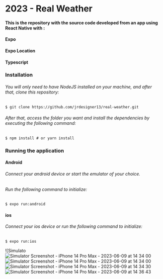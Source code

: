 # 2023 - Real Weather
#### This is the repository with the source code developed from an app using React Native with : 
#### Expo 
#### Expo Location
#### Typescript
####

### Installation 

###### You will only need to have NodeJS installed on your machine, and after that, clone this repository:
```
$ git clone https://github.com/jrdesigner13/real-weather.git
```
###### After that, access the folder you want and install the dependencies by executing the following command:
```
$ npm install # or yarn install
```
### Running the application
#### Android
###### Connect your android device or start the emulator of your choice.
###### Run the following command to initialize:
```
$ expo run:android
```
#### ios
###### Connect your ios device or run the following command to initialize:
```
$ expo run:ios
```
![Simulato![Simulator Screenshot - iPhone 14 Pro Max - 2023-06-09 at 14 34 00](https://github.com/jrdesigner13/real-weather/assets/38070740/1f946e9b-84a0-4fa7-ad1f-21458415517a)
![Simulator Screenshot - iPhone 14 Pro Max - 2023-06-09 at 14 34 00](https://github.com/jrdesigner13/real-weather/assets/38070740/e8f40d18-f85d-488e-aa10-c3bd872099bd)
![Simulator Screenshot - iPhone 14 Pro Max - 2023-06-09 at 14 34 30](https://github.com/jrdesigner13/real-weather/assets/38070740/9cb3cad4-2413-4b06-8392-73028b817fe9)
![Simulator Screenshot - iPhone 14 Pro Max - 2023-06-09 at 14 36 43](https://github.com/jrdesigner13/real-weather/assets/38070740/73fb56f0-a138-4873-8c9f-a94bc76014d5)


